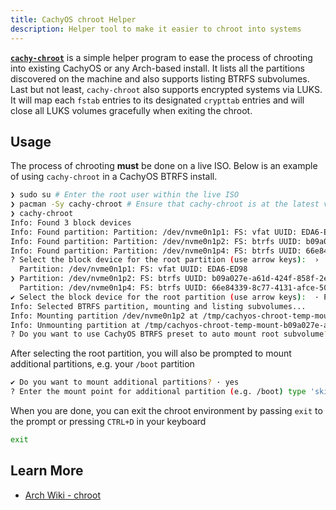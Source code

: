 ```yaml
---
title: CachyOS chroot Helper
description: Helper tool to make it easier to chroot into systems
---
```


[**`cachy-chroot`**](https://github.com/CachyOS/cachy-chroot) is a simple helper program to ease the process of chrooting into existing
CachyOS or any Arch-based install. It lists all the partitions discovered on the machine and also supports listing BTRFS subvolumes.
Last but not least, `cachy-chroot` also supports encrypted systems via LUKS. It will map each `fstab` entries to its designated `crypttab`
entries and will close all LUKS volumes gracefully when exiting the chroot.

## Usage

The process of chrooting **must** be done on a live ISO. Below is an example of using `cachy-chroot` in a CachyOS BTRFS install.

```sh title="chrooting with cachy-chroot"
❯ sudo su # Enter the root user within the live ISO
❯ pacman -Sy cachy-chroot # Ensure that cachy-chroot is at the latest version
❯ cachy-chroot
Info: Found 3 block devices
Info: Found partition: Partition: /dev/nvme0n1p1: FS: vfat UUID: EDA6-ED98
Info: Found partition: Partition: /dev/nvme0n1p2: FS: btrfs UUID: b09a027e-a61d-424f-858f-2e02be61b342
Info: Found partition: Partition: /dev/nvme0n1p4: FS: btrfs UUID: 66e84339-8c77-4131-afce-50ec2cf67a80
? Select the block device for the root partition (use arrow keys):  ›
  Partition: /dev/nvme0n1p1: FS: vfat UUID: EDA6-ED98
❯ Partition: /dev/nvme0n1p2: FS: btrfs UUID: b09a027e-a61d-424f-858f-2e02be61b342
  Partition: /dev/nvme0n1p4: FS: btrfs UUID: 66e84339-8c77-4131-afce-50ec2cf67a80
✔ Select the block device for the root partition (use arrow keys):  · Partition: /dev/nvme0n1p2: FS: btrfs UUID: b09a027e-a61d-424f-858f-2e02be61b342
Info: Selected BTRFS partition, mounting and listing subvolumes...
Info: Mounting partition /dev/nvme0n1p2 at /tmp/cachyos-chroot-temp-mount-b09a027e-a61d-424f-858f-2e02be61b342-hwAeIm with options: []
Info: Unmounting partition at /tmp/cachyos-chroot-temp-mount-b09a027e-a61d-424f-858f-2e02be61b342-hwAeIm
? Do you want to use CachyOS BTRFS preset to auto mount root subvolume? (y/n) › # Enter y if on CachyOS
```

After selecting the root partition, you will also be prompted to mount additional partitions, e.g. your `/boot` partition

```sh title="Mounting additional partitions"
✔ Do you want to mount additional partitions? · yes
? Enter the mount point for additional partition (e.g. /boot) type 'skip' to cancel:  › # /boot on systemd-boot, /boot/efi on GRUB and rEFInd
```

When you are done, you can exit the chroot environment by passing `exit` to the prompt or pressing `CTRL+D` in your keyboard

```sh title="Exiting chroot"
exit
```

## Learn More

- [Arch Wiki - chroot](https://wiki.archlinux.org/title/Chroot)

